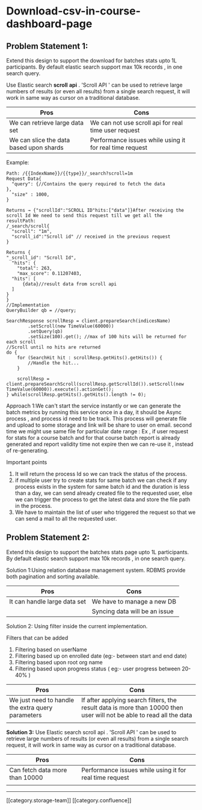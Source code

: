 # Download-csv-in-course-dashboard-page

## Problem Statement 1:

Extend this design to support the download for batches stats upto 1L participants. By default elastic search  support max 10k records , in one search query.&#x20;

Use Elastic search **scroll** **api** . 'Scroll API ' can be used to retrieve large numbers of results (or even all results) from a single search request, it will work in same way as cursor on a traditional database.

| Pros                                     | Cons                                                    |
| ---------------------------------------- | ------------------------------------------------------- |
| We can retrieve large data set           | We can not use scroll api for real time user request    |
| We can slice the data based upon shards  | Performance issues while using it for real time request |

Example:

```
Path: /{{IndexName}}/{{type}}/_search?scroll=1m 
Request Data{ 
  "query": {//Contains the query required to fetch the data
},
  "size" : 1000,
}

Returns → {"scrollId":"SCROLL ID"hits:["data"]}After receiving the scroll Id We need to send this request till we get all the resultPath: 
/_search/scroll{
  "scroll": "1m",
  "scroll_id":"Scroll id" // received in the previous request
}

Returns {
"_scroll_id": "Scroll Id",
  "hits": {
    "total": 263,
    "max_score": 0.11207403,
  "hits": [ 
      {data}//result data from scroll api
  ]
}
}
//Implementation 
QueryBuilder qb = //query;

SearchResponse scrollResp = client.prepareSearch(indicesName)
        .setScroll(new TimeValue(60000))
        .setQuery(qb)
        .setSize(100).get(); //max of 100 hits will be returned for each scroll
//Scroll until no hits are returned
do {
    for (SearchHit hit : scrollResp.getHits().getHits()) {
        //Handle the hit...
    }

    scrollResp = client.prepareSearchScroll(scrollResp.getScrollId()).setScroll(new TimeValue(60000)).execute().actionGet();
} while(scrollResp.getHits().getHits().length != 0);

```

Approach 1:We can't start the service instantly or we can generate the batch metrics by running this service once in a day, it should be Async process , and process id need to be track. This process will generate file and upload to some storage and link will be share to user on email. second time we might use same file for particular date range : Ex , if user request for stats for a course batch and for that course batch report is already generated and report validity time not expire then we can re-use it , instead of re-generating.

Important points

1. It will return the process Id so we can track the status of the process.
2. if multiple user try to create stats for same batch we can check if any process exists in the system for same batch id and the duration is less than a day, we can send already created file to the requested user, else we can trigger the process to get the latest data and store the file path in the process.
3. We have to maintain the list of user who triggered the request so that we can send a mail to all the requested user.

## Problem Statement 2:

Extend this design to support the batches stats page upto 1L participants. By default elastic search  support max 10k records , in one search query.&#x20;

Solution 1:Using relation database management system. RDBMS provide both pagination and sorting available.

| **Pros**                     | **Cons**                      |
| ---------------------------- | ----------------------------- |
| It can handle large data set | We have to manage a new DB    |
|                              | Syncing data will be an issue |

Solution 2: Using filter inside the current implementation.

Filters that can be added

1. Filtering based on userName
2. Filtering based up on enrolled date (eg:- between start and end date)
3. Filtering based upon root org name
4. Filtering based upon progress status ( eg:- user progress between 20-40% )

| **Pros**                                          | **Cons**                                                                                                             |
| ------------------------------------------------- | -------------------------------------------------------------------------------------------------------------------- |
| We just need to handle the extra query parameters | If after applying search filters, the result data is more than 10000 then user will not be able to read all the data |
|                                                   |                                                                                                                      |

**Solution 3:**  Use Elastic search scroll api . 'Scroll API ' can be used to retrieve large numbers of results (or even all results) from a single search request, it will work in same way as cursor on a traditional database.

| **Pros**                       | **Cons**                                                |
| ------------------------------ | ------------------------------------------------------- |
| Can fetch data more than 10000 | Performance issues while using it for real time request |
|                                |                                                         |

***

\[\[category.storage-team]] \[\[category.confluence]]

